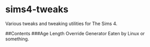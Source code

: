 # sims4-tweaks
Various tweaks and tweaking utilities for The Sims 4.

##Contents
###Age Length Override Generator
Eaten by Linux or something.
